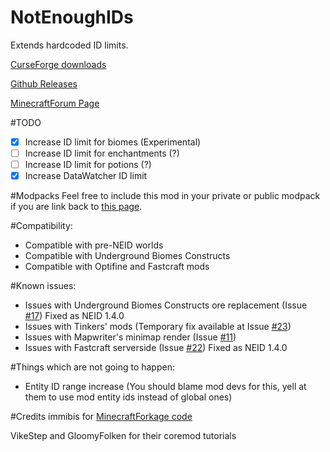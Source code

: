 # NotEnoughIDs

Extends hardcoded ID limits.

[CurseForge downloads](http://minecraft.curseforge.com/mc-mods/235107-notenoughids)

[Github Releases](https://github.com/fewizz/NotEnoughIDs/releases)

[MinecraftForum Page](http://www.minecraftforum.net/forums/mapping-and-modding/minecraft-mods/wip-mods/2467198-notenoughids-maximum-id-range-exceeded-no-more)

#TODO
- [x] Increase ID limit for biomes (Experimental)
- [ ] Increase ID limit for enchantments (?)
- [ ] Increase ID limit for potions (?)
- [x] Increase DataWatcher ID limit

#Modpacks
Feel free to include this mod in your private or public modpack if you are link back to [this page](http://www.minecraftforum.net/forums/mapping-and-modding/minecraft-mods/wip-mods/2467198-notenoughids-maximum-id-range-exceeded-no-more).

#Compatibility:
- Compatible with pre-NEID worlds
- Compatible with Underground Biomes Constructs
- Compatible with Optifine and Fastcraft mods

#Known issues:
- Issues with Underground Biomes Constructs ore replacement (Issue [#17](https://github.com/fewizz/NotEnoughIDs/issues/17)) Fixed as NEID 1.4.0
- Issues with Tinkers' mods (Temporary fix available at Issue [#23](https://github.com/fewizz/NotEnoughIDs/issues/23))
- Issues with Mapwriter's minimap render (Issue [#11](https://github.com/fewizz/NotEnoughIDs/issues/11))
- Issues with Fastcraft serverside (Issue [#22](https://github.com/fewizz/NotEnoughIDs/issues/22)) Fixed as NEID 1.4.0

#Things which are not going to happen:
- Entity ID range increase (You should blame mod devs for this, yell at them to use mod entity ids instead of global ones)

#Credits
immibis for [MinecraftForkage code](https://github.com/MinecraftForkage/MinecraftForkage)

VikeStep and GloomyFolken for their coremod tutorials
